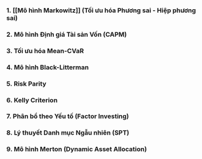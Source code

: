 ### 1. **[[Mô hình Markowitz]] (Tối ưu hóa Phương sai - Hiệp phương sai)**

### 2. **Mô hình Định giá Tài sản Vốn (CAPM)**

### 3. **Tối ưu hóa Mean-CVaR**

### 4. **Mô hình Black-Litterman**

### 5. **Risk Parity**

### 6. **Kelly Criterion**

### 7. **Phân bổ theo Yếu tố (Factor Investing)**

### 8. **Lý thuyết Danh mục Ngẫu nhiên (SPT)**

### 9. **Mô hình Merton (Dynamic Asset Allocation)**

